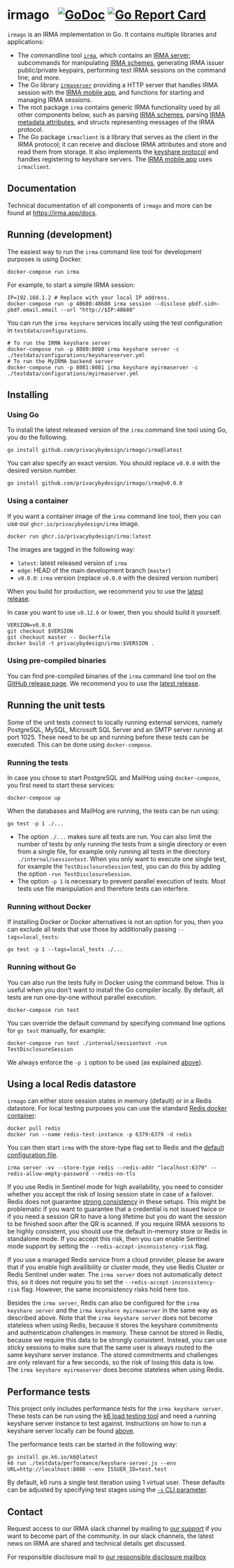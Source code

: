 # irmago &nbsp; [![GoDoc](https://godoc.org/github.com/privacybydesign/irmago?status.svg)](https://godoc.org/github.com/privacybydesign/irmago) [![Go Report Card](https://goreportcard.com/badge/github.com/privacybydesign/irmago)](https://goreportcard.com/report/github.com/privacybydesign/irmago)

`irmago` is an IRMA implementation in Go. It contains multiple libraries and applications:

* The commandline tool [`irma`](https://irma.app/docs/irma-cli/), which contains an [IRMA server](https://irma.app/docs/irma-server/); subcommands for manipulating [IRMA schemes](https://irma.app/docs/schemes/), generating IRMA issuer public/private keypairs, performing test IRMA sessions on the command line; and more.
* The Go library [`irmaserver`](https://irma.app/docs/irma-server-lib/) providing a HTTP server that handles IRMA session with the [IRMA mobile app](https://github.com/privacybydesign/irma_mobile), and functions for starting and managing IRMA sessions.
* The root package `irma` contains generic IRMA functionality used by all other components below, such as parsing [IRMA schemes](https://irma.app/docs/schemes/), parsing [IRMA metadata attributes](https://irma.app/docs/overview#the-metadata-attribute), and structs representing messages of the IRMA protocol.
* The Go package `irmaclient` is a library that serves as the client in the IRMA protocol; it can receive and disclose IRMA attributes and store and read them from storage. It also implements the [keyshare protocol](https://github.com/privacybydesign/irma_keyshare_server) and handles registering to keyshare servers. The [IRMA mobile app](https://github.com/privacybydesign/irma_mobile) uses `irmaclient`.

## Documentation

Technical documentation of all components of `irmago` and more can be found at https://irma.app/docs.

## Running (development)

The easiest way to run the `irma` command line tool for development purposes is using Docker.

    docker-compose run irma

For example, to start a simple IRMA session:

    IP=192.168.1.2 # Replace with your local IP address.
    docker-compose run -p 48680:48680 irma session --disclose pbdf.sidn-pbdf.email.email --url "http://$IP:48680"

You can run the `irma keyshare` services locally using the test configuration in `testdata/configurations`.

    # To run the IRMA keyshare server
    docker-compose run -p 8080:8080 irma keyshare server -c ./testdata/configurations/keyshareserver.yml
    # To run the MyIRMA backend server
    docker-compose run -p 8081:8081 irma keyshare myirmaserver -c ./testdata/configurations/myirmaserver.yml

## Installing
### Using Go
To install the latest released version of the `irma` command line tool using Go, you do the following.

    go install github.com/privacybydesign/irmago/irma@latest

You can also specify an exact version. You should replace `v0.0.0` with the desired version number.
  
    go install github.com/privacybydesign/irmago/irma@v0.0.0

### Using a container
If you want a container image of the `irma` command line tool, then you can use our `ghcr.io/privacybydesign/irma` image.

    docker run ghcr.io/privacybydesign/irma:latest

The images are tagged in the following way:
- `latest`: latest released version of `irma`
- `edge`: HEAD of the main development branch (`master`)
- `v0.0.0`: `irma` version (replace `v0.0.0` with the desired version number)

When you build for production, we recommend you to use the [latest release](https://github.com/privacybydesign/irmago/releases/latest).

In case you want to use `v0.12.6` or lower, then you should build it yourself.

    VERSION=v0.8.0
    git checkout $VERSION
    git checkout master -- Dockerfile
    docker build -t privacybydesign/irma:$VERSION .

### Using pre-compiled binaries
You can find pre-compiled binaries of the `irma` command line tool on the [GitHub release page](https://github.com/privacybydesign/irmago/releases).
We recommend you to use the [latest release](https://github.com/privacybydesign/irmago/releases/latest).

## Running the unit tests

Some of the unit tests connect to locally running external services, namely PostgreSQL, MySQL, Microsoft SQL Server and an SMTP server running at port 1025. These need to be up and running before these tests can be executed. This can be done using `docker-compose`.

### Running the tests

In case you chose to start PostgreSQL and MailHog using `docker-compose`, you first need to start these services:

    docker-compose up

When the databases and MailHog are running, the tests can be run using:

    go test -p 1 ./...

* The option `./...` makes sure all tests are run. You can also limit the number of tests by only running the tests from a single directory or even from a single file, for example only running all tests in the directory `./internal/sessiontest`. When you only want to execute one single test, for example the `TestDisclosureSession` test, you can do this by adding the option `-run TestDisclosureSession`.
* The option `-p 1` is necessary to prevent parallel execution of tests. Most tests use file manipulation and therefore tests can interfere.

### Running without Docker

If installing Docker or Docker alternatives is not an option for you, then you can exclude all tests that use those by additionally passing `--tags=local_tests`:

    go test -p 1 --tags=local_tests ./...

### Running without Go

You can also run the tests fully in Docker using the command below. This is useful when you don't want to install the Go compiler locally. By default, all tests are run one-by-one without parallel execution.

    docker-compose run test

You can override the default command by specifying command line options for `go test` manually, for example:

    docker-compose run test ./internal/sessiontest -run TestDisclosureSession

We always enforce the `-p 1` option to be used (as explained [above](#running-the-tests)).

## Using a local Redis datastore
`irmago` can either store session states in memory (default) or in a Redis datastore. For local testing purposes you can use the standard [Redis docker container](https://hub.docker.com/_/redis):

```
docker pull redis
docker run --name redis-test-instance -p 6379:6379 -d redis
```

You can then start `irma` with the store-type flag set to Redis and the [default configuration file](testdata/configurations/redis.yml).

```
irma server -vv --store-type redis --redis-addr "localhost:6379" --redis-allow-empty-password --redis-no-tls
```

If you use Redis in Sentinel mode for high availability, you need to consider whether you accept the risk of losing session state in case of a failover. Redis does not guarantee [strong consistency](https://redis.io/docs/management/scaling/#redis-cluster-consistency-guarantees) in these setups. This might be problematic if you want to guarantee that a credential is not issued twice or if you need a session QR to have a long lifetime but you do want the session to be finished soon after the QR is scanned. If you require IRMA sessions to be highly consistent, you should use the default in-memory store or Redis in standalone mode. If you accept this risk, then you can enable Sentinel mode support by setting the `--redis-accept-inconsistency-risk` flag.

If you use a managed Redis service from a cloud provider, please be aware that if you enable high availibility or cluster mode, they use Redis Cluster or Redis Sentinel under water. The `irma server` does not automatically detect this, so it does not require you to set the `--redis-accept-inconsistency-risk` flag. However, the same inconsistency risks hold here too.

Besides the `irma server`, Redis can also be configured for the `irma keyshare server` and the `irma keyshare myirmaserver` in the same way as described above. Note that the `irma keyshare server` does not become stateless when using Redis, because it stores the keyshare commitments and authentication challenges in memory. These cannot be stored in Redis, because we require this data to be strongly consistent. Instead, you can use sticky sessions to make sure that the same user is always routed to the same keyshare server instance. The stored commitments and challenges are only relevant for a few seconds, so the risk of losing this data is low. The `irma keyshare myirmaserver` does become stateless when using Redis.

## Performance tests
This project only includes performance tests for the `irma keyshare server`. These tests can be run using the [k6 load testing tool](https://k6.io/docs/) and need a running keyshare server instance to test against. Instructions on how to run a keyshare server locally can be found [above](#running).

The performance tests can be started in the following way:

```
go install go.k6.io/k6@latest
k6 run ./testdata/performance/keyshare-server.js --env URL=http://localhost:8080 --env ISSUER_ID=test.test
```

By default, k6 runs a single test iteration using 1 virtual user. These defaults can be adjusted by specifying test stages using the [`-s` CLI parameter](https://k6.io/docs/using-k6/options/#stages).

## Contact
Request access to our IRMA slack channel by mailing to [our support](mailto:support@yivi.app) if you want to become part of the community. In our slack channels, the latest news on IRMA are shared and technical details get discussed.

For responsible disclosure mail to [our responsible disclosure mailbox](mailto:responsible.disclosure@sidn.nl)

<!-- vim: set ts=4 sw=4: -->
